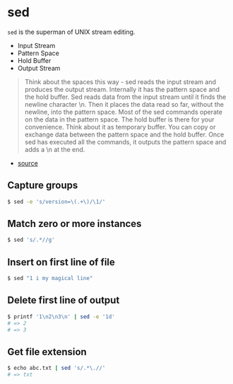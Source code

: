 # sed
`sed` is the superman of UNIX stream editing.
- Input Stream
- Pattern Space
- Hold Buffer
- Output Stream

> Think about the spaces this way - sed reads the input stream and produces the
> output stream. Internally it has the pattern space and the hold buffer. Sed
> reads data from the input stream until it finds the newline character \n.
> Then it places the data read so far, without the newline, into the pattern
> space. Most of the sed commands operate on the data in the pattern space.
> The hold buffer is there for your convenience. Think about it as temporary
> buffer. You can copy or exchange data between the pattern space and the hold
> buffer. Once sed has executed all the commands, it outputs the pattern space
> and adds a \n at the end.
- [source](http://www.catonmat.net/blog/worlds-best-introduction-to-sed/)

## Capture groups
```sh
$ sed -e 's/version=\(.+\)/\1/'
```

## Match zero or more instances
```sh
$ sed 's/.*//g'
```

## Insert on first line of file
```sh
$ sed "1 i my magical line"
```

## Delete first line of output
```sh
$ printf '1\n2\n3\n' | sed -e '1d'
# => 2
# => 3
```

## Get file extension
```sh
$ echo abc.txt | sed 's/.*\.//'
# => txt
```
